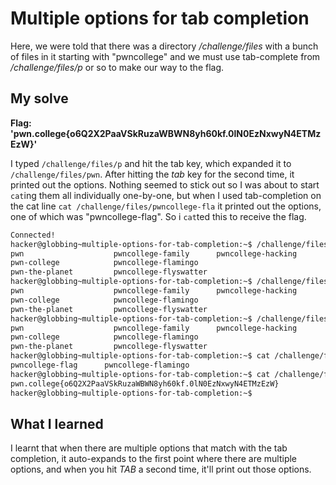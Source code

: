 # Multiple options for tab completion

Here, we were told that there was a directory */challenge/files* with a bunch of files in it starting with "pwncollege" and we must use tab-complete from */challenge/files/p* or so to make our way to the flag.

## My solve
**Flag: 'pwn.college{o6Q2X2PaaVSkRuzaWBWN8yh60kf.0lN0EzNxwyN4ETMzEzW}'**

I typed ``/challenge/files/p`` and hit the tab key, which expanded it to ``/challenge/files/pwn``. After hitting the *tab* key for the second time, it printed out the options. Nothing seemed to stick out so I was about to start ``cat``ing them all individually one-by-one, but when I used tab-completion on the cat line ``cat /challenge/files/pwncollege-fla`` it printed out the options, one of which was "pwncollege-flag". So i ``cat``ted this to receive the flag.

```bash
Connected!
hacker@globbing~multiple-options-for-tab-completion:~$ /challenge/files/pwn
pwn                    pwncollege-family      pwncollege-hacking
pwn-college            pwncollege-flamingo    
pwn-the-planet         pwncollege-flyswatter  
hacker@globbing~multiple-options-for-tab-completion:~$ /challenge/files/pwn
pwn                    pwncollege-family      pwncollege-hacking
pwn-college            pwncollege-flamingo    
pwn-the-planet         pwncollege-flyswatter  
hacker@globbing~multiple-options-for-tab-completion:~$ /challenge/files/pwn
pwn                    pwncollege-family      pwncollege-hacking
pwn-college            pwncollege-flamingo    
pwn-the-planet         pwncollege-flyswatter  
hacker@globbing~multiple-options-for-tab-completion:~$ cat /challenge/files/pwncollege-fla
pwncollege-flag      pwncollege-flamingo  
hacker@globbing~multiple-options-for-tab-completion:~$ cat /challenge/files/pwncollege-flag
pwn.college{o6Q2X2PaaVSkRuzaWBWN8yh60kf.0lN0EzNxwyN4ETMzEzW}
hacker@globbing~multiple-options-for-tab-completion:~$ 
```

## What I learned
I learnt that when there are multiple options that match with the tab completion, it auto-expands to the first point where there are multiple options, and when you hit *TAB* a second time, it'll print out those options.